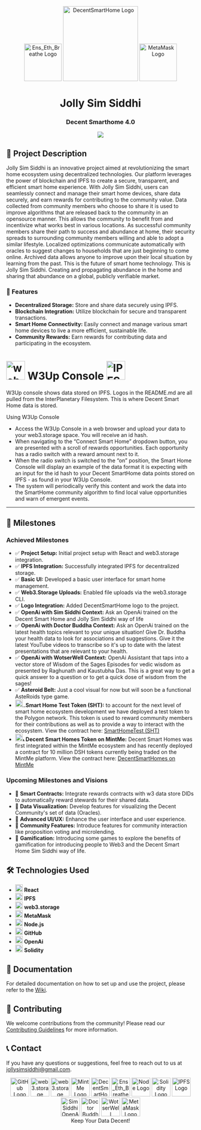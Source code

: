 <div align="center">
    <img src="https://bafybeifej4defs5s5wryxylmps42c7xkbzle3fxjgnsbb5hcfnd5b77zwa.ipfs.w3s.link/Ens_Eth_Breathe.gif" alt="Ens_Eth_Breathe Logo" width="100" height="100">
    <img src="https://bafybeigr6ri2ythjbciusgjdvimjt74caymflc5ut4rmtrkhcoi2cr53ua.ipfs.w3s.link/DecentSmartHome.png" alt="DecentSmartHome Logo" width="200" height="200">
    <img src="https://bafybeicft2vkf4jfqex4j2xjr5t2yzrdlticyboc2gbf325ztjqpv5ng24.ipfs.w3s.link/MetaMaskFox.png" alt="MetaMask Logo" width="100" height="100">
</div>

<div align="center">
    <h1>Jolly Sim Siddhi</h1>
    <h3>Decent Smarthome 4.0</h3>
</div>


<div align="center">
    	<img height=auto width=auto src="https://bafybeigzedgqg5kafnmva6l7v2cniqxvkbrgypycx43jplnyzaqdymvhxa.ipfs.w3s.link/Screenshot_2024-10-12_at_7.38.56_AM.png">
</div>


## 🌟 Project Description

Jolly Sim Siddhi is an innovative project aimed at revolutionizing the smart home ecosystem using decentralized technologies. Our platform leverages the power of blockchain and IPFS to create a secure, transparent, and efficient smart home experience. With Jolly Sim Siddhi, users can seamlessly connect and manage their smart home devices, share data securely, and earn rewards for contributing to the community value. Data collected from community members who choose to share it is used to improve algorithms that are released back to the community in an opensource manner. This allows the community to benefit from and incentivize what works best in various locations. As successful community members share their path to success and abundance at home, their security spreads to surrounding community members willing and able to adopt a similar lifestyle. Localized optimizations communicate automatically with oracles to suggest changes to households that are just beginning to come online. Archived data allows anyone to improve upon their local situation by learning from the past. This is the future of smart home technology. This is Jolly Sim Siddhi. Creating and propagating abundance in the home and sharing that abundance on a global, publicly verifiable market.

### 🚀 Features

- **Decentralized Storage:** Store and share data securely using IPFS.
- **Blockchain Integration:** Utilize blockchain for secure and transparent transactions.
- **Smart Home Connectivity:** Easily connect and manage various smart home devices to live a more efficient, sustainable life.
- **Community Rewards:** Earn rewards for contributing data and participating in the ecosystem.

<div>
    <h1>
        <img src="https://bafybeih7e5eyvfs64oimtn5ywti2lovl3ydysq5mcoxbefpx2qkly4rdrq.ipfs.w3s.link/web3storage.png" alt="web3.storage Logo" width="50" height="50">
        W3Up Console
        <img src="https://bafybeidxx2mbmne45dqr5c572ynzly6asn7qns6uvdyhak7576nygcu4ym.ipfs.w3s.link/IPFS_Logo.png" alt="IPFS Logo" width="50" height="50">
    </h1>
</div>

W3Up console shows data stored on IPFS. Logos in the README.md are all pulled from the InterPlanetary Filesystem. This is where Decent Smart Home data is stored.

Using W3Up Console

- Access the W3Up Console in a web browser and upload your data to your web3.storage space. You will receive an id hash.
- When navigating to the “Connect Smart Home” dropdown button, you are presented with a scroll of rewards opportunities. Each opportunity has a radio switch with a reward amount next to it.
- When the radio switch is switched to the “on” position, the Smart Home Console will display an example of the data format it is expecting with an input for the id hash to your Decent SmartHome data points stored on IPFS - as found in your W3Up Console.
- The system will periodically verify this content and work the data into the SmartHome community algorithm to find local value opportunities and warn of emergent events.

---

## 📅 Milestones

### Achieved Milestones

- ✅ **Project Setup:** Initial project setup with React and web3.storage integration.
- ✅ **IPFS Integration:** Successfully integrated IPFS for decentralized storage.
- ✅ **Basic UI:** Developed a basic user interface for smart home management.
- ✅ **Web3.Storage Uploads:** Enabled file uploads via the web3.storage CLI.
- ✅ **Logo Integration:** Added DecentSmartHome logo to the project.
- ✅ **OpenAi with Sim Siddhi Context:** Ask an OpenAi trained on the Decent Smart Home and Jolly Sim Siddhi way of life
- ✅ **OpenAi with Doctor Buddha Context:** Ask an OpenAi trained on the latest health topics relevant to your unique situation! Give Dr. Buddha your health data to look for associations and suggestions. Give it the latest YouTube videos to transcribe so it's up to date with the latest presentations that are relevant to your health.
- ✅ **OpenAi with WotserWell Context:** OpenAi Assistant that taps into a vector store of Wisdom of the Sages Episodes for vedic wisdom as presented by Raghunath and Kaustubha Das. This is a great way to get a quick answer to a question or to get a quick dose of wisdom from the sages! 
- ✅ **Asteroid Belt:** Just a cool visual for now but will soon be a functional AsteRoids type game. 
- <img src="https://bafybeigr6ri2ythjbciusgjdvimjt74caymflc5ut4rmtrkhcoi2cr53ua.ipfs.w3s.link/DecentSmartHome.png" alt="DecentSmartHome Logo" width="20" height="20"><img src="https://bafybeic5bvnkjejuxbogn2n7lyzfyf5l6glgzrxkidjwj4yvhyci5haoca.ipfs.w3s.link/PolygonLogo.png" alt="web3.storage Logo" width="8" height="8">**Smart Home Test Token (SHT):** to account for the next level of smart home ecosystem development we have deployed a test token to the Polygon network. This token is used to reward community members for their contributions as well as to provide a way to interact with the ecosystem. View the contract here: [SmartHomeTest (SHT)](https://polygonscan.com/token/0x81ccef6414d4cdbed9fd6ea98c2d00105800cd78)
- <img src="https://bafybeigr6ri2ythjbciusgjdvimjt74caymflc5ut4rmtrkhcoi2cr53ua.ipfs.w3s.link/DecentSmartHome.png" alt="DecentSmartHome Logo" width="20" height="20"><img src="https://bafybeig67sj4te7xkz5ku67ksnhxdfzikblc77gsecv53owxe6b4z5aega.ipfs.w3s.link/MintMeLogo.png" alt="MintMe Logo" width="8" height="8">**Decent Smart Homes Token on MintMe:** Decent Smart Homes was first integrated within the MintMe ecosystem and has recently deployed a contract for 10 million DSH tokens currently being traded on the MintMe platform.  View the contract here: [DecentSmartHomes on MintMe](https://www.mintme.com/explorer/token/0x969d65ee0823F9c892bDFe3c462D91ab1D278B4E)

### Upcoming Milestones and Visions

- 🚧 **Smart Contracts:** Integrate rewards contracts with w3 data store DIDs to automatically reward stewards for their shared data.
- 🚧 **Data Visualization:** Develop features for visualizing the Decent Community's set of data (Oracles). 
- 🚧 **Advanced UI/UX:** Enhance the user interface and user experience.
- 🚧 **Community Features:** Introduce features for community interaction like proposition voting and microlending.
- 🚧 **Gamification:** Introducing some games to explore the benefits of gamification for introducing people to Web3 and the Decent Smart Home Sim Siddhi way of life.

## 🛠️ Technologies Used

- <img src="https://bafybeicn7il3x7xmfckdqxctqxkiskcbnibw3mthjnwdcgjutjzxwgraai.ipfs.w3s.link/ReactLogo.jpeg" alt="React Logo" width="20" height="20"> **React**
- <img src="https://bafybeidxx2mbmne45dqr5c572ynzly6asn7qns6uvdyhak7576nygcu4ym.ipfs.w3s.link/IPFS_Logo.png" alt="IPFS Logo" width="20" height="20"> **IPFS**
- <img src="https://bafybeih7e5eyvfs64oimtn5ywti2lovl3ydysq5mcoxbefpx2qkly4rdrq.ipfs.w3s.link/web3storage.png" alt="web3.storage Logo" width="20" height="20"> **web3.storage**
- <img src="https://bafybeicft2vkf4jfqex4j2xjr5t2yzrdlticyboc2gbf325ztjqpv5ng24.ipfs.w3s.link/MetaMaskFox.png" alt="MetaMask Logo" width="20" height="20"> **MetaMask**
- <img src="https://bafybeie7l66frjp4im2xrsd3wxlhwcve4bxuxqrvs6i3a33untc6mwwkgm.ipfs.w3s.link/node_logo.png" alt="Node Logo" width="20" height="20"> **Node.js**
- <img src="https://bafybeififxtnn4lyvw72l4l7p2ux2qiumsgm4y6zmjf3jryhmzxhzifwym.ipfs.w3s.link/Github_Logo.png" alt="GitHub Logo" width="20" height="20"> **GitHub**
- <img src="https://bafybeia7dr3aeh53mmqxnpwfga2zflp2u6msvwih4iiziwrfxct5ti4of4.ipfs.w3s.link/SimSiddhiChat.png" alt="SimSiddhi OpenAi Logo" width="20" height="20"> **OpenAi**
- <img src="https://bafybeicpv5ao6nyxhdln45jrd4gslyhrsagq72vvzmdpb2tsbm2vkz5jc4.ipfs.w3s.link/solidity.png" alt="Solidity Logo" width="20" height="20"> **Solidity**

## 📖 Documentation

For detailed documentation on how to set up and use the project, please refer to the [Wiki](https://github.com/TheJollyLaMa/jolly-sim-siddhi/wiki).

## 🤝 Contributing

We welcome contributions from the community! Please read our [Contributing Guidelines](CONTRIBUTING.md) for more information.

## 📞 Contact

If you have any questions or suggestions, feel free to reach out to us at [jollysimsiddhi@gmail.com](mailto:jollysimsiddhi@gmail.com).



<div align="center">
    <img src="https://bafybeififxtnn4lyvw72l4l7p2ux2qiumsgm4y6zmjf3jryhmzxhzifwym.ipfs.w3s.link/Github_Logo.png" alt="GitHub Logo" width="50" height="50">
    <img src="https://bafybeih7e5eyvfs64oimtn5ywti2lovl3ydysq5mcoxbefpx2qkly4rdrq.ipfs.w3s.link/web3storage.png" alt="web3.storage Logo" width="50" height="50">
    <img src="https://bafybeic5bvnkjejuxbogn2n7lyzfyf5l6glgzrxkidjwj4yvhyci5haoca.ipfs.w3s.link/PolygonLogo.png" alt="web3.storage Logo" width="50" height="50">
    <img src="https://bafybeig67sj4te7xkz5ku67ksnhxdfzikblc77gsecv53owxe6b4z5aega.ipfs.w3s.link/MintMeLogo.png" alt="MintMe Logo" width="50" height="50">
    <img src="https://bafybeigr6ri2ythjbciusgjdvimjt74caymflc5ut4rmtrkhcoi2cr53ua.ipfs.w3s.link/DecentSmartHome.png" alt="DecentSmartHome Logo" width="50" height="50">
    <img src="https://bafybeifej4defs5s5wryxylmps42c7xkbzle3fxjgnsbb5hcfnd5b77zwa.ipfs.w3s.link/Ens_Eth_Breathe.gif" alt="Ens_Eth_Breathe Logo" width="50" height="50">
    <img src="https://bafybeie7l66frjp4im2xrsd3wxlhwcve4bxuxqrvs6i3a33untc6mwwkgm.ipfs.w3s.link/node_logo.png" alt="Node Logo" width="50" height="50">
    <img src="https://bafybeicpv5ao6nyxhdln45jrd4gslyhrsagq72vvzmdpb2tsbm2vkz5jc4.ipfs.w3s.link/solidity.png" alt="Solidity Logo" width="50" height="50">
    <img src="https://bafybeidxx2mbmne45dqr5c572ynzly6asn7qns6uvdyhak7576nygcu4ym.ipfs.w3s.link/IPFS_Logo.png" alt="IPFS Logo" width="50" height="50">
    <img src="https://bafybeia7dr3aeh53mmqxnpwfga2zflp2u6msvwih4iiziwrfxct5ti4of4.ipfs.w3s.link/SimSiddhiChat.png" alt="SimSiddhi OpenAi Logo" width="50" height="50">
    <img src="https://bafybeid6y5ibkrn2y7ddkolpzo53i7rbdbjxscmivbrmq4vtrapnl6l5wa.ipfs.w3s.link/DoctorBuddha.png" alt="Doctor Buddha" width="50" height="50">
    <img src="https://bafybeidpjh43gomls6rkxym4cbetd6cufc7y3uhplgo5ur7ufjeg5fdghi.ipfs.w3s.link/WOTSERWell.jpeg" alt="WotserWell" width="50" height="50">
    <img src="https://bafybeicft2vkf4jfqex4j2xjr5t2yzrdlticyboc2gbf325ztjqpv5ng24.ipfs.w3s.link/MetaMaskFox.png" alt="MetaMask Logo" width="50" height="50">
    <br>
    Keep Your Data Decent!
</div>